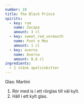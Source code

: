 ```yaml
---
number: 18
title: The Black Prince
spirits: 
  - key: rum
    name: Zacapa
    amount: 3 cl
  - key: sweet_red_vermouth
    name: Punt e Mes
    amount: 1 cl
  - key: averna
    name: Averna
    amount: 0,8 cl
ingredients: 
  - 2 stänk apelsinbitter
---
```



Glas: Martini

1) Rör med is i ett rörglas till väl kylt.  
2) Häll i ett kylt glas.  
